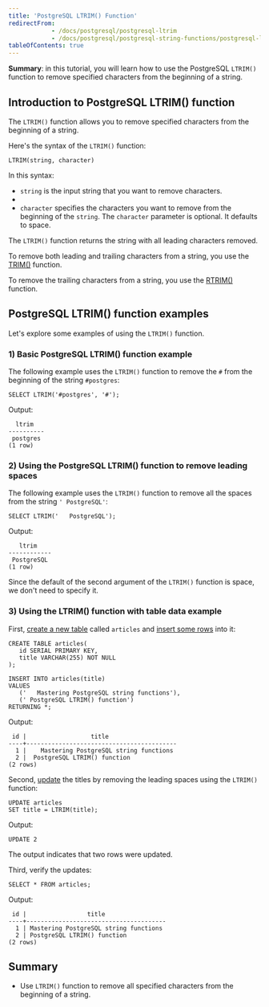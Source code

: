 ```yaml
---
title: 'PostgreSQL LTRIM() Function'
redirectFrom:
            - /docs/postgresql/postgresql-ltrim 
            - /docs/postgresql/postgresql-string-functions/postgresql-ltrim/
tableOfContents: true
---
```



**Summary**: in this tutorial, you will learn how to use the PostgreSQL `LTRIM()` function to remove specified characters from the beginning of a string.

## Introduction to PostgreSQL LTRIM() function

The `LTRIM()` function allows you to remove specified characters from the beginning of a string.

Here's the syntax of the `LTRIM()` function:

```
LTRIM(string, character)
```

In this syntax:

- `string` is the input string that you want to remove characters.
-
- `character` specifies the characters you want to remove from the beginning of the `string`. The `character` parameter is optional. It defaults to space.

The `LTRIM()` function returns the string with all leading characters removed.

To remove both leading and trailing characters from a string, you use the [TRIM()](https://www.postgresqltutorial.com/postgresql-string-functions/postgresql-trim-function/) function.

To remove the trailing characters from a string, you use the [RTRIM()](https://www.postgresqltutorial.com/postgresql-string-functions/postgresql-rtrim/) function.

## PostgreSQL LTRIM() function examples

Let's explore some examples of using the `LTRIM()` function.

### 1) Basic PostgreSQL LTRIM() function example

The following example uses the `LTRIM()` function to remove the `#` from the beginning of the string `#postgres`:

```
SELECT LTRIM('#postgres', '#');
```

Output:

```
  ltrim
----------
 postgres
(1 row)
```

### 2) Using the PostgreSQL LTRIM() function to remove leading spaces

The following example uses the `LTRIM()` function to remove all the spaces from the string `' PostgreSQL'`:

```
SELECT LTRIM('   PostgreSQL');
```

Output:

```
   ltrim
------------
 PostgreSQL
(1 row)
```

Since the default of the second argument of the `LTRIM()` function is space, we don't need to specify it.

### 3) Using the LTRIM() function with table data example

First, [create a new table](/docs/postgresql/postgresql-create-table/) called `articles` and [insert some rows](https://www.postgresqltutorial.com/postgresql-tutorial/postgresql-insert-multiple-rows) into it:

```
CREATE TABLE articles(
   id SERIAL PRIMARY KEY,
   title VARCHAR(255) NOT NULL
);

INSERT INTO articles(title)
VALUES
   ('   Mastering PostgreSQL string functions'),
   (' PostgreSQL LTRIM() function')
RETURNING *;
```

Output:

```
 id |                  title
----+------------------------------------------
  1 |    Mastering PostgreSQL string functions
  2 |  PostgreSQL LTRIM() function
(2 rows)
```

Second, [update](/docs/postgresql/postgresql-update) the titles by removing the leading spaces using the `LTRIM()` function:

```
UPDATE articles
SET title = LTRIM(title);
```

Output:

```
UPDATE 2
```

The output indicates that two rows were updated.

Third, verify the updates:

```
SELECT * FROM articles;
```

Output:

```
 id |                 title
----+---------------------------------------
  1 | Mastering PostgreSQL string functions
  2 | PostgreSQL LTRIM() function
(2 rows)
```

## Summary

- Use `LTRIM()` function to remove all specified characters from the beginning of a string.
